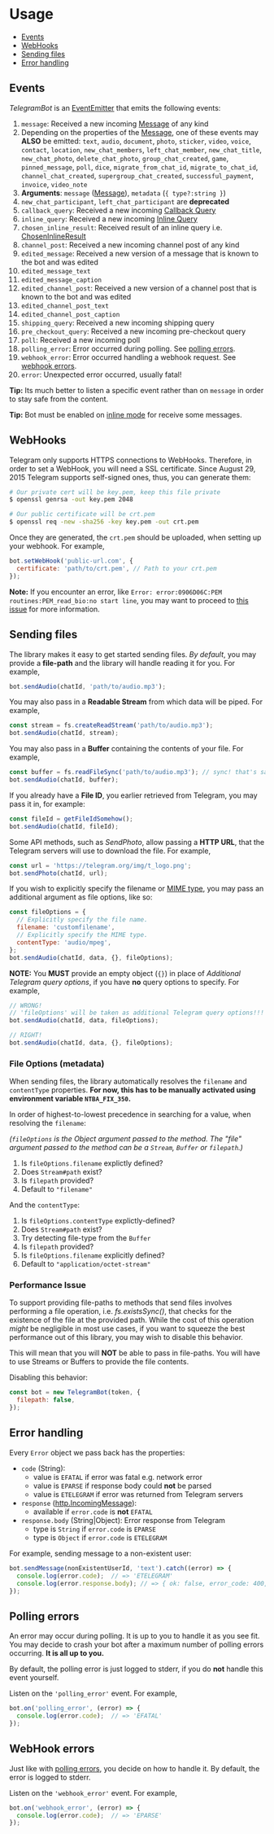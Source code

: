# Usage

* [Events](#events)
* [WebHooks](#webhooks)
* [Sending files](#sending-files)
* [Error handling](#error-handling)

<a name="events"></a>
## Events

*TelegramBot* is an [EventEmitter](https://nodejs.org/api/events.html#events_class_eventemitter)
that emits the following events:

1. `message`: Received a new incoming [Message][message] of any kind
  1. Depending on the properties of the [Message][message], one of these
     events may **ALSO** be emitted: `text`, `audio`, `document`, `photo`,
     `sticker`, `video`, `voice`, `contact`, `location`,
     `new_chat_members`, `left_chat_member`, `new_chat_title`,
     `new_chat_photo`, `delete_chat_photo`, `group_chat_created`,
     `game`, `pinned_message`, `poll`, `dice`, `migrate_from_chat_id`, `migrate_to_chat_id`,
     `channel_chat_created`, `supergroup_chat_created`,
     `successful_payment`, `invoice`, `video_note`
  1. **Arguments**: `message` ([Message][message]), `metadata` (`{ type?:string }`)
  1. `new_chat_participant`, `left_chat_participant` are **deprecated**
1. `callback_query`: Received a new incoming [Callback Query][callback-query]
1. `inline_query`: Received a new incoming [Inline Query][inline-query]
1. `chosen_inline_result`: Received result of an inline query i.e. [ChosenInlineResult][chosen-inline-result]
1. `channel_post`: Received a new incoming channel post of any kind
1. `edited_message`: Received a new version of a message that is known to the bot and was edited
  1. `edited_message_text`
  1. `edited_message_caption`
1. `edited_channel_post`: Received a new version of a channel post that is known to the bot and was edited
  1. `edited_channel_post_text`
  1. `edited_channel_post_caption`
1. `shipping_query`: Received a new incoming shipping query
1. `pre_checkout_query`: Received a new  incoming pre-checkout query
1. `poll`: Received a new  incoming poll
1. `polling_error`: Error occurred during polling. See [polling errors](#polling-errors).
1. `webhook_error`: Error occurred handling a webhook request. See [webhook errors](#webhook-errors).
1. `error`: Unexpected error occurred, usually fatal!

**Tip:** Its much better to listen a specific event rather than on
`message` in order to stay safe from the content.

**Tip:** Bot must be enabled on [inline mode][inline-mode] for receive some
messages.

<a name="webhooks"></a>
## WebHooks

Telegram only supports HTTPS connections to WebHooks.
Therefore, in order to set a WebHook, you will need a SSL certificate.
Since August 29, 2015 Telegram supports self-signed ones, thus, you can
generate them:

```bash
# Our private cert will be key.pem, keep this file private
$ openssl genrsa -out key.pem 2048

# Our public certificate will be crt.pem
$ openssl req -new -sha256 -key key.pem -out crt.pem
```

Once they are generated, the `crt.pem` should be uploaded, when setting up
your webhook. For example,

```js
bot.setWebHook('public-url.com', {
  certificate: 'path/to/crt.pem', // Path to your crt.pem
});
```

**Note:** If you encounter an error, like
`Error: error:0906D06C:PEM routines:PEM_read_bio:no start line`,
you may want to proceed to [this issue][issue-63] for more information.

<a name="sending-files"></a>
## Sending files

The library makes it easy to get started sending files. *By default*, you
may provide a **file-path** and the library will handle reading it for you.
For example,

```js
bot.sendAudio(chatId, 'path/to/audio.mp3');
```

You may also pass in a **Readable Stream** from which data will be piped.
For example,

```js
const stream = fs.createReadStream('path/to/audio.mp3');
bot.sendAudio(chatId, stream);
```

You may also pass in a **Buffer** containing the contents of your file.
For example,

```js
const buffer = fs.readFileSync('path/to/audio.mp3'); // sync! that's sad! :-( Just making a point!
bot.sendAudio(chatId, buffer);
```

If you already have a **File ID**, you earlier retrieved from Telegram,
you may pass it in, for example:

```js
const fileId = getFileIdSomehow();
bot.sendAudio(chatId, fileId);
```

Some API methods, such as *SendPhoto*, allow passing a **HTTP URL**, that
the Telegram servers will use to download the file. For example,

```js
const url = 'https://telegram.org/img/t_logo.png';
bot.sendPhoto(chatId, url);
```

If you wish to explicitly specify the filename or
[MIME type](http://en.wikipedia.org/wiki/Internet_media_type),
you may pass an additional argument as file options, like so:

```js
const fileOptions = {
  // Explicitly specify the file name.
  filename: 'customfilename',
  // Explicitly specify the MIME type.
  contentType: 'audio/mpeg',
};
bot.sendAudio(chatId, data, {}, fileOptions);
```

**NOTE:** You **MUST** provide an empty object (`{}`) in place of
*Additional Telegram query options*, if you have **no** query options
to specify. For example,

```js
// WRONG!
// 'fileOptions' will be taken as additional Telegram query options!!!
bot.sendAudio(chatId, data, fileOptions);

// RIGHT!
bot.sendAudio(chatId, data, {}, fileOptions);
```


<a name="sending-files-options"></a>
### File Options (metadata)

When sending files, the library automatically resolves
the `filename` and `contentType` properties.
**For now, this has to be manually activated using environment
variable `NTBA_FIX_350`.**

In order of highest-to-lowest precedence in searching for
a value, when resolving the `filename`:

*(`fileOptions` is the Object argument passed to the method.
The "file" argument passed to the method can be a `Stream`,
`Buffer` or `filepath`.)*

1. Is `fileOptions.filename` explictly defined?
1. Does `Stream#path` exist?
1. Is `filepath` provided?
1. Default to `"filename"`

And the `contentType`:

1. Is `fileOptions.contentType` explictly-defined?
1. Does `Stream#path` exist?
1. Try detecting file-type from the `Buffer`
1. Is `filepath` provided?
1. Is `fileOptions.filename` explicitly defined?
1. Default to `"application/octet-stream"`

<a name="sending-files-performance"></a>
### Performance Issue

To support providing file-paths to methods that send files involves
performing a file operation, i.e. *fs.existsSync()*, that checks for
the existence of the file at the provided path. While the cost of
this operation *might* be negligible in most use cases, if you want
to squeeze the best performance out of this library, you may wish to
disable this behavior.

This will mean that you will **NOT** be able to pass in file-paths.
You will have to use Streams or Buffers to provide the file contents.

Disabling this behavior:

```js
const bot = new TelegramBot(token, {
  filepath: false,
});
```

<a name="error-handling"></a>
## Error handling

Every `Error` object we pass back has the properties:

* `code` (String):
  * value is `EFATAL` if error was fatal e.g. network error
  * value is `EPARSE` if response body could **not** be parsed
  * value is `ETELEGRAM` if error was returned from Telegram servers
* `response` ([http.IncomingMessage](https://nodejs.org/api/http.html#http_class_http_incomingmessage)):
  * available if `error.code` is **not** `EFATAL`
* `response.body` (String|Object): Error response from Telegram
  * type is `String` if `error.code` is `EPARSE`
  * type is `Object` if `error.code` is `ETELEGRAM`

For example, sending message to a non-existent user:

```js
bot.sendMessage(nonExistentUserId, 'text').catch((error) => {
  console.log(error.code);  // => 'ETELEGRAM'
  console.log(error.response.body); // => { ok: false, error_code: 400, description: 'Bad Request: chat not found' }
});
```

<a name="polling-errors"></a>
## Polling errors

An error may occur during polling. It is up to you to handle it
as you see fit. You may decide to crash your bot after a maximum number
of polling errors occurring. **It is all up to you.**

By default, the polling error is just logged to stderr, if you do
**not** handle this event yourself.

Listen on the `'polling_error'` event. For example,

```js
bot.on('polling_error', (error) => {
  console.log(error.code);  // => 'EFATAL'
});
```

<a name="webhook-errors"></a>
## WebHook errors

Just like with [polling errors](#polling-errors), you decide on how to
handle it. By default, the error is logged to stderr.

Listen on the `'webhook_error'` event. For example,

```js
bot.on('webhook_error', (error) => {
  console.log(error.code);  // => 'EPARSE'
});
```

[update]:https://core.telegram.org/bots/api#update
[message]:https://core.telegram.org/bots/api#message
[callback-query]:https://core.telegram.org/bots/api#callbackquery
[inline-query]:https://core.telegram.org/bots/api#inlinequery
[chosen-inline-result]:https://core.telegram.org/bots/api#choseninlineresult
[inline-mode]:https://core.telegram.org/bots/api#inline-mode
[issue-63]:https://github.com/guru-node/guru-node/telegram-bot/issues/63

